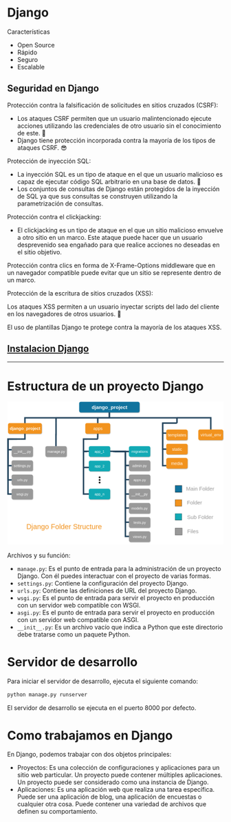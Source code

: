 # Django

Características

- Open Source
- Rápido
- Seguro
- Escalable

## Seguridad en Django

Protección contra la falsificación de solicitudes en sitios cruzados (CSRF):

- Los ataques CSRF permiten que un usuario malintencionado ejecute acciones utilizando las credenciales de otro usuario sin el conocimiento de este. 👿
- Django tiene protección incorporada contra la mayoría de los tipos de ataques CSRF. 😎

Protección de inyección SQL:

- La inyección SQL es un tipo de ataque en el que un usuario malicioso es capaz de ejecutar código SQL arbitrario en una base de datos. 💉
- Los conjuntos de consultas de Django están protegidos de la inyección de SQL ya que sus consultas se construyen utilizando la parametrización de consultas.

Protección contra el clickjacking:

- El clickjacking es un tipo de ataque en el que un sitio malicioso envuelve a otro sitio en un marco. Este ataque puede hacer que un usuario desprevenido sea engañado para que realice acciones no deseadas en el sitio objetivo.

Protección contra clics en forma de X-Frame-Options middleware que en un navegador compatible puede evitar que un sitio se represente dentro de un marco.

Protección de la escritura de sitios cruzados (XSS):

Los ataques XSS permiten a un usuario inyectar scripts del lado del cliente en los navegadores de otros usuarios. 💉

El uso de plantillas Django te protege contra la mayoría de los ataques XSS.

## [Instalacion Django](Instalcion.md)

---

# Estructura de un proyecto Django

![Estructura](img/Best-Practice-to-Structure-Django-Project-Directories-and-Files.png)

Archivos y su función:

- `manage.py`: Es el punto de entrada para la administración de un proyecto Django. Con él puedes interactuar con el proyecto de varias formas.
- `settings.py`: Contiene la configuración del proyecto Django.
- `urls.py`: Contiene las definiciones de URL del proyecto Django.
- `wsgi.py`: Es el punto de entrada para servir el proyecto en producción con un servidor web compatible con WSGI.
- `asgi.py`: Es el punto de entrada para servir el proyecto en producción con un servidor web compatible con ASGI.
- `__init__.py`: Es un archivo vacío que indica a Python que este directorio debe tratarse como un paquete Python.

# Servidor de desarrollo

Para iniciar el servidor de desarrollo, ejecuta el siguiente comando:

```bash
python manage.py runserver
```

El servidor de desarrollo se ejecuta en el puerto 8000 por defecto.

# Como trabajamos en Django

En Django, podemos trabajar con dos objetos principales:

- Proyectos: Es una colección de configuraciones y aplicaciones para un sitio web particular. Un proyecto puede contener múltiples aplicaciones. Un proyecto puede ser considerado como una instancia de Django.
- Aplicaciones: Es una aplicación web que realiza una tarea específica. Puede ser una aplicación de blog, una aplicación de encuestas o cualquier otra cosa. Puede contener una variedad de archivos que definen su comportamiento.

